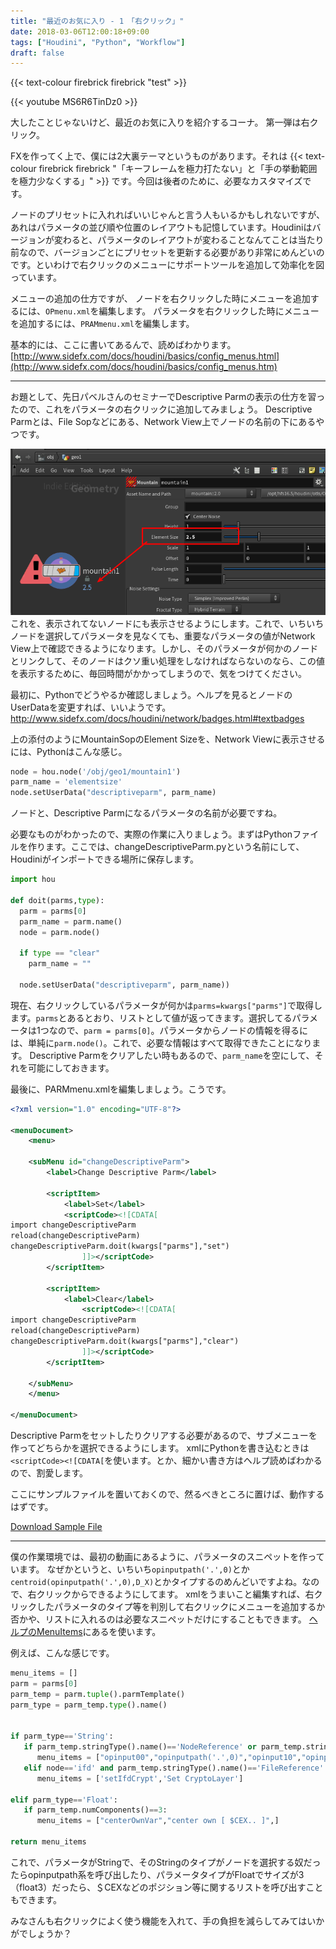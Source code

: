 ```yaml
---
title: "最近のお気に入り - 1　「右クリック」"
date: 2018-03-06T12:00:18+09:00
tags: ["Houdini", "Python", "Workflow"]
draft: false
---
```


<!--  -->{{< text-colour firebrick firebrick "test" >}}

{{< youtube MS6R6TinDz0 >}}

 


大したことじゃないけど、最近のお気に入りを紹介するコーナ。
第一弾は右クリック。

FXを作ってく上で、僕には2大裏テーマというものがあります。それは {{< text-colour firebrick firebrick "「キーフレームを極力打たない」と「手の挙動範囲を極力少なくする」" >}} です。今回は後者のために、必要なカスタマイズです。

 ノードのプリセットに入れればいいじゃんと言う人もいるかもしれないですが、あれはパラメータの並び順や位置のレイアウトも記憶しています。Houdiniはバージョンが変わると、パラメータのレイアウトが変わることなんてことは当たり前なので、バージョンごとにプリセットを更新する必要があり非常にめんどいのです。といわけで右クリックのメニューにサポートツールを追加して効率化を図っています。



メニューの追加の仕方ですが、
ノードを右クリックした時にメニューを追加するには、`OPmenu.xml`を編集します。
パラメータを右クリックした時にメニューを追加するには、`PRAMmenu.xml`を編集します。

基本的には、ここに書いてあるんで、読めばわかります。
[http://www.sidefx.com/docs/houdini/basics/config_menus.html](http://www.sidefx.com/docs/houdini/basics/config_menus.htm)

---

お題として、先日パベルさんのセミナーでDescriptive Parmの表示の仕方を習ったので、これをパラメータの右クリックに追加してみましょう。
Descriptive Parmとは、File Sopなどにある、Network View上でノードの名前の下にあるやつです。

![img_01](blog_favorite01_001.png)
 これを、表示されてないノードにも表示させるようにします。これで、いちいちノードを選択してパラメータを見なくても、重要なパラメータの値がNetwork View上で確認できるようになります。しかし、そのパラメータが何かのノードとリンクして、そのノードはクソ重い処理をしなければならないのなら、この値を表示するために、毎回時間がかかってしまうので、気をつけてください。

最初に、Pythonでどうやるか確認しましょう。ヘルプを見るとノードのUserDataを変更すれば、いいようです。
http://www.sidefx.com/docs/houdini/network/badges.html#textbadges

上の添付のようにMountainSopのElement Sizeを、Network Viewに表示させるには、Pythonはこんな感じ。

```python
node = hou.node('/obj/geo1/mountain1')
parm_name = 'elementsize'
node.setUserData("descriptiveparm", parm_name)
```

ノードと、Descriptive Parmになるパラメータの名前が必要ですね。

必要なものがわかったので、実際の作業に入りましょう。まずはPythonファイルを作ります。ここでは、changeDescriptiveParm.pyという名前にして、Houdiniがインポートできる場所に保存します。

```python
import hou

def doit(parms,type):
  parm = parms[0]
  parm_name = parm.name()
  node = parm.node()

  if type == "clear"
    parm_name = ""

  node.setUserData("descriptiveparm", parm_name))
```

現在、右クリックしているパラメータが何かは`parms=kwargs["parms"]`で取得します。`parms`とあるとおり、リストとして値が返ってきます。選択してるパラメータは1つなので、`parm = parms[0]`。パラメータからノードの情報を得るには、単純に`parm.node()`。これで、必要な情報はすべて取得できたことになります。
Descriptive Parmをクリアしたい時もあるので、`parm_name`を空にして、それを可能にしておきます。

最後に、PARMmenu.xmlを編集しましょう。こうです。
``` xml
<?xml version="1.0" encoding="UTF-8"?>

<menuDocument>
    <menu>

    <subMenu id="changeDescriptiveParm">
        <label>Change Descriptive Parm</label>

        <scriptItem>
            <label>Set</label>
            <scriptCode><![CDATA[
import changeDescriptiveParm
reload(changeDescriptiveParm)
changeDescriptiveParm.doit(kwargs["parms"],"set")
                ]]></scriptCode>
        </scriptItem>

        <scriptItem>
            <label>Clear</label>
                <scriptCode><![CDATA[
import changeDescriptiveParm
reload(changeDescriptiveParm)
changeDescriptiveParm.doit(kwargs["parms"],"clear")
                ]]></scriptCode>
        </scriptItem>

    </subMenu>
    </menu>

</menuDocument>
```

Descriptive Parmをセットしたりクリアする必要があるので、サブメニューを作ってどちらかを選択できるようにします。
xmlにPythonを書き込むときは`<scriptCode><![CDATA[`を使います。とか、細かい書き方はヘルプ読めばわかるので、割愛します。

ここにサンプルファイルを置いておくので、然るべきところに置けば、動作するはずです。

[Download Sample File](houdini16.5.zip)

---

僕の作業環境では、最初の動画にあるように、パラメータのスニペットを作っています。
なぜかというと、いちいち`opinputpath('.',0)`とか`centroid(opinputpath('.',0),D_X)`とかタイプするのめんどいですよね。なので、右クリックからできるようにしてます。
xmlをうまいこと編集すれば、右クリックしたパラメータのタイプ等を判別して右クリックにメニューを追加するか否かや、リストに入れるのは必要なスニペットだけにすることもできます。
[ヘルプのMenuItems](http://www.sidefx.com/docs/houdini/basics/config_menus.html#menu-items)にある<scriptMenuStripDynamic>を使います。

例えば、こんな感じです。

```python
menu_items = []
parm = parms[0]
parm_temp = parm.tuple().parmTemplate()
parm_type = parm_temp.type().name()


if parm_type=='String':
   if parm_temp.stringType().name()=='NodeReference' or parm_temp.stringType().name()=='NodeReferenceList':
      menu_items = ["opinput00","opinputpath('.',0)","opinput10","opinputpath('..',0)"]
   elif node=='ifd' and parm_temp.stringType().name()=='FileReference' and parm.name().find('vm_cryptolayeroutput')!=-1:
      menu_items = ['setIfdCrypt','Set CryptoLayer']

elif parm_type=='Float':
   if parm_temp.numComponents()==3:
      menu_items = ["centerOwnVar","center own [ $CEX.. ]",]

return menu_items
```

これで、パラメータがStringで、そのStringのタイプがノードを選択する奴だったらopinputpath系を呼び出したり、パラメータタイプがFloatでサイズが3（float3）だったら、＄CEXなどのポジション等に関するリストを呼び出すこともできます。


みなさんも右クリックによく使う機能を入れて、手の負担を減らしてみてはいかがでしょうか？
